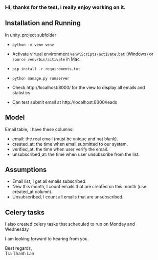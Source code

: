 ### Hi, thanks for the test, I really enjoy working on it.

## Installation and Running
In unity_project subfolder
- `python -m venv venv`
- Activate virtual environment `venv\Scripts\activate.bat` (Windows) or `source venv/bin/activate` in Mac
- `pip install -r requirements.txt`
- `python manage.py runserver`

- Check http://localhost:8000/ for the view to display all emails and statistics
- Can test submit email at http://localhost:8000/leads

## Model
Email table, I have these columns:
- email: the real email (must be unique and not blank).
- created_at: the time when email submitted to our system.
- verified_at: the time when user verify the email.
- unsubscribed_at: the time when user unsubscribe from the list.

## Assumptions
- Email list, I get all emails subscribed.
- New this month, I count emails that are created on this month (use created_at column).
- Unsubscribed, I count all emails that are unsubscribed.

## Celery tasks
I also created celery tasks that scheduled to run on Monday and Wednesday


I am looking forward to hearing from you.

Best regards,<br/>
Tra Thanh Lan



